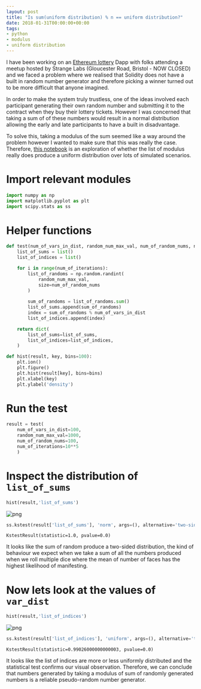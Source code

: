 ```yaml
---
layout: post
title: "Is sum(uniform distribution) % n == uniform distribution?"
date: 2018-01-31T00:00:00+00:00
tags:
- python
- modulus
- uniform distribution
---
```


I have been working on an [Ethereum lottery](https://github.com/strange-labs-uk/ethereum-lottery) Dapp with folks attending a meetup hosted by Strange Labs (Gloucester Road, Bristol - NOW CLOSED) and we faced a problem where we realised that Solidity does not have a built in random number generator and therefore picking a winner turned out to be more difficult that anyone imagined.

In order to make the system truly trustless, one of the ideas involved each participant generating their own random number and submitting it to the contract when they buy their lottery tickets. However I was concerned that taking a sum of of these numbers would result in a normal distribution allowing the early and late participants to have a built in disadvantage.

To solve this, taking a modulus of the sum seemed like a way around the problem however I wanted to make sure that this was really the case. Therefore, [this notebook](https://github.com/brtknr/UniformModulus) is an exploration of whether the list of modulus really does produce a uniform distribution over lots of simulated scenarios.

# Import relevant modules

```python
import numpy as np
import matplotlib.pyplot as plt
import scipy.stats as ss
```

# Helper functions

```python
def test(num_of_vars_in_dist, random_num_max_val, num_of_random_nums, num_of_iterations):
    list_of_sums = list()
    list_of_indices = list()

    for i in range(num_of_iterations):
        list_of_randoms = np.random.randint(
            random_num_max_val,
            size=num_of_random_nums
        )
        
        sum_of_randoms = list_of_randoms.sum()
        list_of_sums.append(sum_of_randoms)
        index = sum_of_randoms % num_of_vars_in_dist
        list_of_indices.append(index)

    return dict(
        list_of_sums=list_of_sums,
        list_of_indices=list_of_indices,
    )

def hist(result, key, bins=100):
    plt.ion()
    plt.figure()
    plt.hist(result[key], bins=bins)
    plt.xlabel(key)
    plt.ylabel('density')
```

# Run the test

```python
result = test(
    num_of_vars_in_dist=100,
    random_num_max_val=1000,
    num_of_random_nums=100,
    num_of_iterations=10**5
    )
```

# Inspect the distribution of `list_of_sums`

```python
hist(result,'list_of_sums')
```

![png](/images/uniform.modulus/Notebook_9_0.png)

```python
ss.kstest(result['list_of_sums'], 'norm', args=(), alternative='two-sided', mode='approx')
```

    KstestResult(statistic=1.0, pvalue=0.0)

It looks like the sum of random produce a two-sided distribution, the kind of behaviour we expect when we take a sum of all the numbers produced when we roll multiple dice where the mean of number of faces has the highest likelihood of manifesting.

# Now lets look at the values of `var_dist`

```python
hist(result,'list_of_indices')
```

![png](/images/uniform.modulus/Notebook_13_0.png)

```python
ss.kstest(result['list_of_indices'], 'uniform', args=(), alternative='two-sided', mode='approx')
```

    KstestResult(statistic=0.99026000000000003, pvalue=0.0)

It looks like the list of indices are more or less uniformly distributed and the statistical test confirms our visual observation. Therefore, we can conclude that numbers generated by taking a modulus of sum of randomly generated numbers is a reliable pseudo-random number generator.
